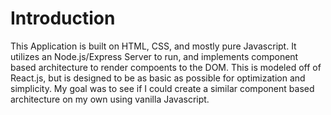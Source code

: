 # Introduction

This Application is built on HTML, CSS, and mostly pure Javascript. It utilizes an Node.js/Express Server to run, 
and implements component based architecture to render compoents to the DOM. This is modeled off of React.js, 
but is designed to be as basic as possible for optimization and simplicity. My goal was to see if I could create 
a similar component based architecture on my own using vanilla Javascript.

